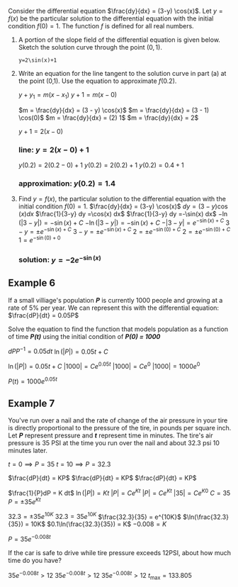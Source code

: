 Consider the differential equation $\frac{dy}{dx} = (3-y) \cos(x)$. Let $y = f(x)$ be the particular solution to the differential equation with the initial condition $f(0) = 1$. The function $f$ is defined for all real numbers.

1) A portion of the slope field of the differential equation is given below. Sketch the solution curve through the point $(0,1)$.
	
	```desmos-graph
	y=2\sin(x)+1
	```

2) Write an equation for the line tangent to the solution curve in part (a) at the point (0,1). Use the equation to approximate $f(0.2)$.
	
	$y + y_1 = m(x - x_1)$
	$y + 1 = m(x - 0)$
	
	$m = \frac{dy}{dx} = (3 - y) \cos(x)$
	$m = \frac{dy}{dx} = (3 - 1) \cos(0)$
	$m = \frac{dy}{dx} = (2) 1$
	$m = \frac{dy}{dx} = 2$
	
	$y + 1 = 2(x - 0)$
	### line: $y = 2(x - 0) + 1$
	
	$y(0.2) = 2(0.2 - 0) + 1$
	$y(0.2) = 2(0.2) + 1$
	$y(0.2) = 0.4 + 1$
	### approximation: $y(0.2) = 1.4$
	
3) Find $y=f(x)$, the particular solution to the differential equation with the initial condition $f(0) = 1$.
	$\frac{dy}{dx} = (3-y) \cos(x)$
	$dy = (3-y) \cos(x) dx$
	$\frac{1}{3-y} dy =\cos(x) dx$
	$\frac{1}{3-y} dy =-\sin(x) dx$
	$-\ln(|3 - y|) =-\sin(x) + C$
	$-\ln(|3 - y|) =-\sin(x) + C$
	$-|3 - y| =e^{-\sin(x) + C}$
	$3 - y = \pm e^{-\sin(x) + C}$
	$3 - y =  \pm e^{-\sin(x) + C}$
	$2 = \pm e^{-\sin(0) + C}$
	$2 = \pm e^{-\sin(0) + C}$
	$1 = e^{-\sin(0) + 0}$
	### solution: $y = -2e^{-\sin(x)}$
	
	
## Example 6

If a small villiage's population ***P*** is currently 1000 people and growing at a rate of 5% per year. We can represent this with the differential equation: $\frac{dP}{dt} = 0.05P$

Solve the equation to find the function that models population as a function of time ***P(t)*** using the initial condition of ***P(0) = 1000***

$dP P^{-1} = 0.05 dt$
$\ln(|P|) = 0.05t + C$

$\ln(|P|) = 0.05t + C$
$|1000| = Ce^{0.05t}$
$|1000| = Ce^{0}$
$|1000| = 1000e^{0}$

$P(t) = 1000e^{0.05t}$

## Example 7

You've run over a nail and the rate of change of the air pressure in your tire is directly proportional to the pressure of the tire, in pounds per square inch. Let ***P*** represent pressure and ***t*** represent time in minutes. The tire's air pressure is 35 PSI at the time you run over the nail and about 32.3 psi 10 minutes later.

$t = 0 \implies P = 35$
$t = 10 \implies P = 32.3$

$\frac{dP}{dt} = KP$
$\frac{dP}{dt} = KP$
$\frac{dP}{dt} = KP$

$\frac{1}{P}dP = K dt$
$\ln(|P|) = Kt$
$|P| = Ce^{Kt}$
$|P| = Ce^{Kt}$
$|35| = Ce^{K0}$
$C = 35$
$P = \pm 35e^{Kt}$

$32.3 = \pm 35e^{10K}$
$32.3 = 35e^{10K}$
$\frac{32.3}{35} = e^{10K}$
$\ln(\frac{32.3}{35}) = 10K$
$0.1\ln(\frac{32.3}{35}) = K$
$-0.008 = K$

$P = 35e^{-0.008t}$

If the car is safe to drive while tire pressure exceeds 12PSI, about how much time do you have?

$35e^{-0.008t} > 12$
$35e^{-0.008t} > 12$
$35e^{-0.008t} > 12$
$t_{\max} = 133.805$
